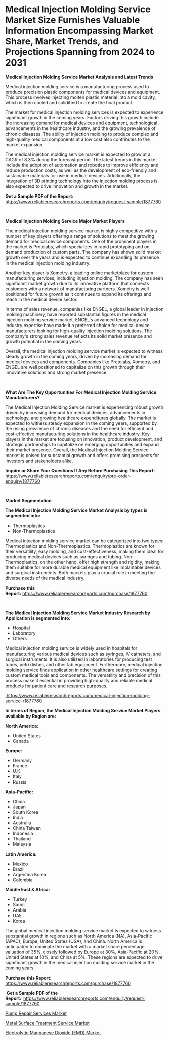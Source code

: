 <p><h1>Medical Injection Molding Service Market Size Furnishes Valuable Information Encompassing Market Share, Market Trends, and Projections Spanning from 2024 to 2031</h1></p><p><strong>Medical Injection Molding Service Market Analysis and Latest Trends</strong></p>
<p><p>Medical injection molding service is a manufacturing process used to produce precision plastic components for medical devices and equipment. This process involves injecting molten plastic material into a mold cavity, which is then cooled and solidified to create the final product.</p><p>The market for medical injection molding services is expected to experience significant growth in the coming years. Factors driving this growth include the increasing demand for medical devices and equipment, technological advancements in the healthcare industry, and the growing prevalence of chronic diseases. The ability of injection molding to produce complex and high-quality medical components at a low cost also contributes to the market expansion.</p><p>The medical injection molding service market is expected to grow at a CAGR of 8.3% during the forecast period. The latest trends in this market include the adoption of automation and robotics to improve efficiency and reduce production costs, as well as the development of eco-friendly and sustainable materials for use in medical devices. Additionally, the integration of 3D printing technology into the injection molding process is also expected to drive innovation and growth in the market.</p></p>
<p><strong>Get a Sample PDF of the Report:&nbsp;</strong> <a href="https://www.reliableresearchreports.com/enquiry/request-sample/1877760">https://www.reliableresearchreports.com/enquiry/request-sample/1877760</a></p>
<p>&nbsp;</p>
<p><strong>Medical Injection Molding Service Major Market Players</strong></p>
<p><p>The medical injection molding service market is highly competitive with a number of key players offering a range of solutions to meet the growing demand for medical device components. One of the prominent players in the market is Protolabs, which specializes in rapid prototyping and on-demand production of custom parts. The company has shown solid market growth over the years and is expected to continue expanding its presence in the medical injection molding industry.</p><p>Another key player is Xometry, a leading online marketplace for custom manufacturing services, including injection molding. The company has seen significant market growth due to its innovative platform that connects customers with a network of manufacturing partners. Xometry is well positioned for future growth as it continues to expand its offerings and reach in the medical device sector.</p><p>In terms of sales revenue, companies like ENGEL, a global leader in injection molding machinery, have reported substantial figures in the medical injection molding service market. ENGEL's advanced technology and industry expertise have made it a preferred choice for medical device manufacturers looking for high-quality injection molding solutions. The company's strong sales revenue reflects its solid market presence and growth potential in the coming years.</p><p>Overall, the medical injection molding service market is expected to witness steady growth in the coming years, driven by increasing demand for medical devices and components. Companies like Protolabs, Xometry, and ENGEL are well positioned to capitalize on this growth through their innovative solutions and strong market presence.</p></p>
<p>&nbsp;</p>
<p><strong>What Are The Key Opportunities For Medical Injection Molding Service Manufacturers?</strong></p>
<p><p>The Medical Injection Molding Service market is experiencing robust growth driven by increasing demand for medical devices, advancements in technology, and growing healthcare expenditures globally. The market is expected to witness steady expansion in the coming years, supported by the rising prevalence of chronic diseases and the need for efficient and cost-effective manufacturing solutions in the healthcare industry. Key players in the market are focusing on innovation, product development, and strategic partnerships to capitalize on emerging opportunities and expand their market presence. Overall, the Medical Injection Molding Service market is poised for substantial growth and offers promising prospects for investors and stakeholders alike.</p></p>
<p><strong>Inquire or Share Your Questions If Any Before Purchasing This Report:</strong> <a href="https://www.reliableresearchreports.com/enquiry/pre-order-enquiry/1877760">https://www.reliableresearchreports.com/enquiry/pre-order-enquiry/1877760</a></p>
<p>&nbsp;</p>
<p><strong>Market Segmentation</strong></p>
<p><strong>The Medical Injection Molding Service Market Analysis by types is segmented into:</strong></p>
<p><ul><li>Thermoplastics</li><li>Non-Thermoplastics</li></ul></p>
<p><p>Medical injection molding service market can be categorized into two types: Thermoplastics and Non-Thermoplastics. Thermoplastics are known for their versatility, easy molding, and cost-effectiveness, making them ideal for producing medical devices such as syringes and tubing. Non-Thermoplastics, on the other hand, offer high strength and rigidity, making them suitable for more durable medical equipment like implantable devices and surgical instruments. Both markets play a crucial role in meeting the diverse needs of the medical industry.</p></p>
<p><strong>Purchase this Report:&nbsp;</strong><a href="https://www.reliableresearchreports.com/purchase/1877760">https://www.reliableresearchreports.com/purchase/1877760</a></p>
<p>&nbsp;</p>
<p><strong>The Medical Injection Molding Service Market Industry Research by Application is segmented into:</strong></p>
<p><ul><li>Hospital</li><li>Laboratory</li><li>Others</li></ul></p>
<p><p>Medical injection molding service is widely used in hospitals for manufacturing various medical devices such as syringes, IV catheters, and surgical instruments. It is also utilized in laboratories for producing test tubes, petri dishes, and other lab equipment. Furthermore, medical injection molding service finds application in other healthcare settings for creating custom medical tools and components. The versatility and precision of this process make it essential in providing high-quality and reliable medical products for patient care and research purposes.</p></p>
<p><a href="https://www.reliableresearchreports.com/medical-injection-molding-service-r1877760">&nbsp;https://www.reliableresearchreports.com/medical-injection-molding-service-r1877760</a></p>
<p><strong>In terms of Region, the Medical Injection Molding Service Market Players available by Region are:</strong></p>
<p>
    <p> <strong> North America: </strong>
        <ul>
            <li>United States</li>
            <li>Canada</li>
        </ul>
        </p> 
    <p> <strong> Europe: </strong>
        <ul>
            <li>Germany</li>
            <li>France</li>
            <li>U.K.</li>
            <li>Italy</li>
            <li>Russia</li>
        </ul>
        </p> 
    <p> <strong> Asia-Pacific: </strong>
        <ul>
            <li>China</li>
            <li>Japan</li>
            <li>South Korea</li>
            <li>India</li>
            <li>Australia</li>
            <li>China Taiwan</li>
            <li>Indonesia</li>
            <li>Thailand</li>
            <li>Malaysia</li>
        </ul>
        </p> 
    <p> <strong> Latin America: </strong>
        <ul>
            <li>Mexico</li>
            <li>Brazil</li>
            <li>Argentina Korea</li>
            <li>Colombia</li>
        </ul>
        </p> 
    <p> <strong> Middle East & Africa: </strong>
        <ul>
            <li>Turkey</li>
            <li>Saudi</li>
            <li>Arabia</li>
            <li>UAE</li>
            <li>Korea</li>
        </ul>
    </p>
    </p>
<p><p>The global medical injection molding service market is expected to witness substantial growth in regions such as North America (NA), Asia-Pacific (APAC), Europe, United States (USA), and China. North America is anticipated to dominate the market with a market share percentage valuation of 35%, closely followed by Europe at 30%, Asia-Pacific at 20%, United States at 10%, and China at 5%. These regions are expected to drive significant growth in the medical injection molding service market in the coming years.</p></p>
<p><strong>Purchase this Report: </strong><a href="https://www.reliableresearchreports.com/purchase/1877760">https://www.reliableresearchreports.com/purchase/1877760</a></p>
<p>&nbsp;<strong>Get a Sample PDF of the Report:&nbsp;&nbsp;</strong><a href="https://www.reliableresearchreports.com/enquiry/request-sample/1877760">https://www.reliableresearchreports.com/enquiry/request-sample/1877760</a></p>
<p><strong></strong></p>
<p><p><a href="https://view.publitas.com/reportprime-1/pump-repair-services-market-size-cagr-trends-2024-2030/">Pump Repair Services Market</a></p><p><a href="https://github.com/RoccoManning/Market-Research-Report-List-5/blob/main/metal-surface-treatment-service-market.md">Metal Surface Treatment Service Market</a></p><p><a href="https://www.linkedin.com/pulse/global-electrolytic-manganese-dioxide-emd-market-types-applications-a748e">Electrolytic Manganese Dioxide (EMD) Market</a></p></p>
